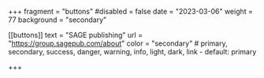 +++
fragment = "buttons"
#disabled = false
date = "2023-03-06"
weight = 77
background = "secondary"

[[buttons]]
  text = "SAGE publishing"
  url = "https://group.sagepub.com/about"
  color = "secondary" # primary, secondary, success, danger, warning, info, light, dark, link - default: primary

+++

